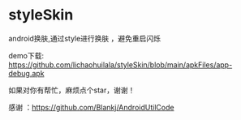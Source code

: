 # styleSkin
android换肤,通过style进行换肤 ，避免重启闪烁



demo下载: https://github.com/lichaohuilala/styleSkin/blob/main/apkFiles/app-debug.apk


如果对你有帮忙，麻烦点个star，谢谢！


感谢 ：https://github.com/Blankj/AndroidUtilCode
